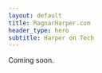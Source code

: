 ```yaml
---
layout: default
title: RagnarHarper.com
header_type: hero
subtitle: Harper on Tech
---
```


Coming soon.